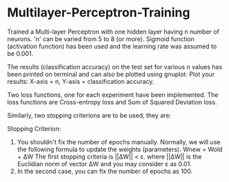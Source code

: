 # Multilayer-Perceptron-Training

Trained a Multi-layer Perceptron with one hidden layer having n number of neurons. 'n' can be varied from 5 to 8 (or more). Sigmoid function (activation function) has been used and the learning rate was assumed to be 0.001.

The results (classification accuracy) on the test set for various n values has been printed on terminal and can also be plotted using gnuplot: Plot your results: X-axis = n, Y-axis = classification accuracy. 

Two loss functions, one for each experiment have been implemented. The loss functions are Cross-entropy loss and Sum of Squared Deviation loss.

Similarly, two stopping criterions are to be used, they are:

Stopping Criterion: 
1. You shouldn't fix the number of epochs manually.  Normally, we will use the following formula to update the weights (parameters).
                                                   Wnew  = Wold  + ΔW
The first stopping criteria is ||ΔW|| < ε. where ||ΔW|| is the Euclidian norm of vector ΔW and you may consider ε  as 0.01.
2.   In the second case, you can fix the number of epochs as 100. 
